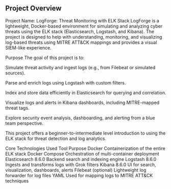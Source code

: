## Project Overview
Project Name: LogForge: Threat Monitoring with ELK Stack
LogForge is a lightweight, Docker-based environment for simulating and analyzing cyber threats using the ELK stack (Elasticsearch, Logstash, and Kibana). The project is designed to help with understanding, monitoring, and visualizing log-based threats using MITRE ATT&CK mappings and provides a visual SIEM-like experience.

Purpose
The goal of this project is to:

Simulate threat activity and ingest logs (e.g., from Filebeat or simulated sources).

Parse and enrich logs using Logstash with custom filters.

Index and store data efficiently in Elasticsearch for querying and correlation.

Visualize logs and alerts in Kibana dashboards, including MITRE-mapped threat tags.

Explore security event analysis, dashboarding, and alerting from a blue team perspective.

This project offers a beginner-to-intermediate level introduction to using the ELK stack for threat detection and log analytics.

Core Technologies Used
Tool	Purpose
Docker	Containerization of the entire ELK stack
Docker Compose	Orchestration of multi-container deployment
Elasticsearch 8.6.0	Backend search and indexing engine
Logstash 8.6.0	Ingests and transforms logs with Grok filters
Kibana 8.6.0	UI for search, visualization, dashboards, alerts
Filebeat (optional)	Lightweight log forwarder for log files
YAML	Used for mapping logs to MITRE ATT&CK techniques
